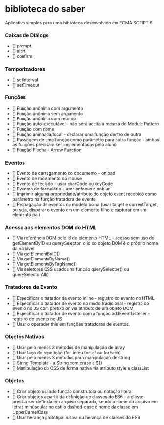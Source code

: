 # biblioteca do saber
Aplicativo simples para uma biblioteca desenvolvido em ECMA SCRIPT 6

### Caixas de Diálogo
- [] prompt.
- [] alert
- [] confirm
### Temporizadores
- [] setInterval
- [] setTimeout
### Funções
- [] Função anônima com argumento
- [] Função anônima sem argumento
- [] Função anônima com retorno
- [] Função auto-executável - não será aceita a mesma do Module Pattern
- [] Função com nome
- [] Função aninhada/local - declarar uma função dentro de outra
- [] Passagem de uma função como parâmetro para outra função - ambas as funções precisam ser implementadas pelo aluno
- [] Função Flecha - Arrow Function
### Eventos
- [] Evento de carregamento do documento - onload
- [] Evento de movimento do mouse
- [] Evento de teclado - usar charCode ou keyCode
- [] Eventos de formulário - usar onfocus e onblur
- [] Imprimir alguma propriedade/atributo do objeto event recebido como parâmetro na função tratadora de evento
- [] Propagação de eventos no modelo bolha (usar target e currentTarget, ou seja, disparar o evento em um elemento filho e capturar em um elemento pai)
### Acesso aos elementos DOM do HTML
- [] Via referência DOM pelo id do elemento HTML - acesso sem uso do getElementByID ou querySelector, o id do objeto DOM é o próprio nome da variável
- [] Via getElementByID()
- [] Via getElementsByName()
- [] Via getElementsByTagName()
- [] Via seletores CSS usados na função querySelector() ou querySelectorAll()
### Tratadores de Evento
- [] Especificar o tratador de evento inline - registro do evento no HTML
- [] Especificar o tratador de evento no modo tradicional - registro do evento no JS com prefixo on via atributo de um objeto DOM
- [] Especificar o tratador de evento com a função addEventListener - registro do evento no JS
- [] Usar o operador this em funções tratadoras de eventos.
### Objetos Nativos
- [] Usar pelo menos 3 métodos de manipulação de array
- [] Usar laço de repetição (for..in ou for..of ou forEach)
- [] Usar pelo menos 3 métodos para manipulação de string
- [] String Template - a String com crase e ${}
- [] Manipulação do CSS de forma nativa via atributo style e classList
### Objetos
- [] Criar objeto usando função construtora ou notação literal
- [] Criar objetos a partir da definição de classes do ES6 - a classe precisa ser definida em arquivo separado, sendo o nome do arquivo em letras minúsculas no estilo dashed-case e nome da classe em UpperCamelCase
- [] Usar herança prototipal nativa ou herança de classes do ES6